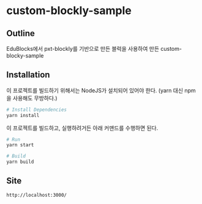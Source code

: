 # custom-blockly-sample

## Outline

EduBlocks에서 pxt-blockly를 기반으로 만든 블럭을 사용하여 만든 custom-blocky-sample

## Installation

이 프로젝트를 빌드하기 위해서는 NodeJS가 설치되어 있어야 한다.
(yarn 대신 npm을 사용해도 무방하다.)

```bash
# Install Dependencies
yarn install
```

이 프로젝트를 빌드하고, 실행하려거든 아래 커맨드를 수행하면 된다.

```bash
# Run
yarn start

# Build
yarn build
```

## Site

```bash
http://localhost:3000/
```
